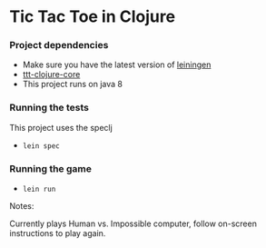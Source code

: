 # Tic Tac Toe in Clojure
 
### Project dependencies
  - Make sure you have the latest version of [leiningen](http://leiningen.org)
  - [ttt-clojure-core](https://github.com/esanmiguelc/ttt-clojure-core)
  - This project runs on java 8

### Running the tests
  This project uses the speclj 
  - `lein spec`

### Running the game
  - `lein run`

  Notes:

 Currently plays Human vs. Impossible computer, follow on-screen instructions to play again.
